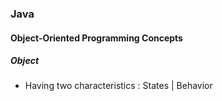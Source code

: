 
### Java

#### Object-Oriented Programming Concepts

##### Object
- Having two characteristics : States | Behavior
